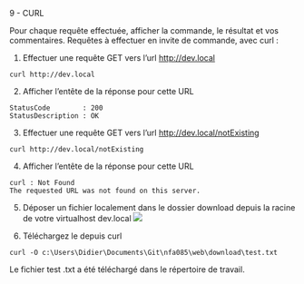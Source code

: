 9 - CURL

Pour chaque requête effectuée, afficher la commande, le résultat et vos commentaires. Requêtes à effectuer en invite de commande, avec curl : 

1. Effectuer une requête GET vers l’url http://dev.local
```
curl http://dev.local
```

2. Afficher l’entête de la réponse pour cette URL
```
StatusCode        : 200
StatusDescription : OK
```

3. Effectuer une requête GET vers l’url http://dev.local/notExisting
```
curl http://dev.local/notExisting
```

4. Afficher l’entête de la réponse pour cette URL
```
curl : Not Found
The requested URL was not found on this server.
```
5. Déposer un fichier localement dans le dossier download depuis la racine de votre virtualhost dev.local
   ![](images/depot_fichier.png)

6. Téléchargez le depuis curl
```
curl -O c:\Users\Didier\Documents\Git\nfa085\web\download\test.txt
```
Le fichier test .txt a été téléchargé dans le répertoire de travail. 
